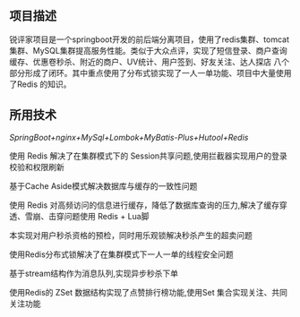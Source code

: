 ## 项目描述

锐评家项目是一个springboot开发的前后端分离项目，使用了redis集群、tomcat集群、MySQL集群提高服务性能。类似于大众点评，实现了短信登录、商户查询缓存、优惠卷秒杀、附近的商户、UV统计、用户签到、好友关注、达人探店  八个部分形成了闭环。其中重点使用了分布式锁实现了一人一单功能、项目中大量使用了Redis 的知识。

## 所用技术

*SpringBoot+nginx+MySql+Lombok+MyBatis-Plus+Hutool+Redis*

使用 Redis 解决了在集群模式下的 Session共享问题,使用拦截器实现用户的登录校验和权限刷新

基于Cache Aside模式解决数据库与缓存的一致性问题

使用 Redis 对高频访问的信息进行缓存，降低了数据库查询的压力,解决了缓存穿透、雪崩、击穿问题使用 Redis + Lua脚

本实现对用户秒杀资格的预检，同时用乐观锁解决秒杀产生的超卖问题

使用Redis分布式锁解决了在集群模式下一人一单的线程安全问题

基于stream结构作为消息队列,实现异步秒杀下单

使用Redis的 ZSet 数据结构实现了点赞排行榜功能,使用Set 集合实现关注、共同关注功能 
